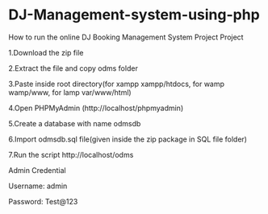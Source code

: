 # DJ-Management-system-using-php

How to run the online DJ Booking Management System Project Project

1.Download the zip file

2.Extract the file and copy odms folder

3.Paste inside root directory(for xampp xampp/htdocs, for wamp wamp/www, for lamp var/www/html)

4.Open PHPMyAdmin (http://localhost/phpmyadmin)

5.Create a database with name odmsdb

6.Import odmsdb.sql file(given inside the zip package in SQL file folder)

7.Run the script http://localhost/odms

Admin Credential

Username: admin

Password: Test@123
